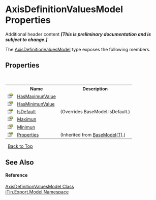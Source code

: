 # AxisDefinitionValuesModel Properties
Additional header content _**\[This is preliminary documentation and is subject to change.\]**_

The <a href="f8b33ddd-13dd-da9b-b196-daae8daad451">AxisDefinitionValuesModel</a> type exposes the following members.


## Properties
&nbsp;<table><tr><th></th><th>Name</th><th>Description</th></tr><tr><td>![Public property](media/pubproperty.gif "Public property")</td><td><a href="0a8de7c1-eb41-739b-671f-2b36349d1f16">HasMaximunValue</a></td><td /></tr><tr><td>![Public property](media/pubproperty.gif "Public property")</td><td><a href="887f8ae6-0f8e-d386-2235-05c2b8ac20c1">HasMinimunValue</a></td><td /></tr><tr><td>![Public property](media/pubproperty.gif "Public property")</td><td><a href="0f66b4de-3118-2588-12d2-d2dba29ffb07">IsDefault</a></td><td> (Overrides BaseModel.IsDefault.)</td></tr><tr><td>![Public property](media/pubproperty.gif "Public property")</td><td><a href="b6fedd6c-4730-a6ed-6460-9d7c041f66fe">Maximun</a></td><td /></tr><tr><td>![Public property](media/pubproperty.gif "Public property")</td><td><a href="e0bcb224-a8bb-7830-f0c3-882ffea25fc7">Minimun</a></td><td /></tr><tr><td>![Public property](media/pubproperty.gif "Public property")</td><td><a href="7e88785e-5670-4515-defa-d3f60ae16111">Properties</a></td><td> (Inherited from <a href="6632f561-4175-f1f2-939c-ac8b10159529">BaseModel(T)</a>.)</td></tr></table>&nbsp;
<a href="#axisdefinitionvaluesmodel-properties">Back to Top</a>

## See Also


#### Reference
<a href="f8b33ddd-13dd-da9b-b196-daae8daad451">AxisDefinitionValuesModel Class</a><br /><a href="ef57ffcc-e95e-b212-5a46-9aa6f5a3511f">iTin.Export.Model Namespace</a><br />